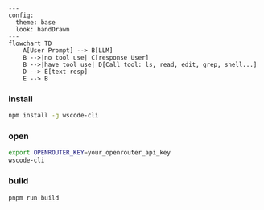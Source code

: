 ```mermaid
---
config:
  theme: base
  look: handDrawn
---
flowchart TD
    A[User Prompt] --> B[LLM]
    B -->|no tool use| C[response User]
    B -->|have tool use| D[Call tool: ls, read, edit, grep, shell...]
    D --> E[text-resp]
    E --> B

```

### install

```bash
npm install -g wscode-cli
```

### open

```bash
export OPENROUTER_KEY=your_openrouter_api_key
wscode-cli
```

### build

```bash
pnpm run build
```
